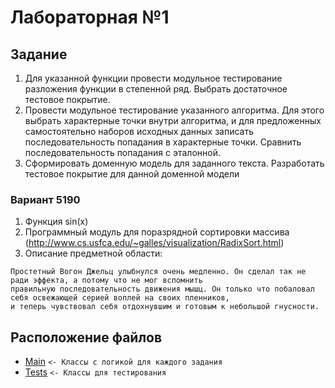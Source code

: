 # Лабораторная №1
## Задание
1. Для указанной функции провести модульное тестирование разложения функции в степенной ряд. Выбрать достаточное тестовое покрытие.
2. Провести модульное тестирование указанного алгоритма. Для этого выбрать характерные точки внутри алгоритма, и для предложенных самостоятельно наборов исходных данных записать последовательность попадания в характерные точки. Сравнить последовательность попадания с эталонной.
3. Сформировать доменную модель для заданного текста.  Разработать тестовое покрытие для данной доменной модели

### Вариант 5190
1. Функция sin(x)
2. Программный модуль для поразрядной сортировки массива (http://www.cs.usfca.edu/~galles/visualization/RadixSort.html)
3. Описание предметной области:
```
Простетный Вогон Джельц улыбнулся очень медленно. Он сделал так не ради эффекта, а потому что не мог вспомнить 
правильную последовательность движения мышц. Он только что побаловал себя освежающей серией воплей на своих пленников, 
и теперь чувствовал себя отдохнувшим и готовым к небольшой гнусности.
```

## Расположение файлов

+ [Main](./src/main/java/com/amoguspro) `<- Классы с логикой для каждого задания`
+ [Tests](./src/test/java/com/amoguspro) `<- Классы для тестирования`